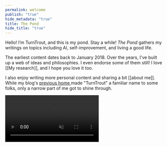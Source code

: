 ```yaml
---
permalink: welcome
publish: "true"
hide_metadata: "true"
title: The Pond
hide_title: "true"
---
```


Hello! I’m TurnTrout, and this is my pond. Stay a while! _The Pond_ gathers my writings on topics including AI, self-improvement, and living a good life.

The earliest content dates back to January 2018. Over the years, I've built up a web of ideas and philosophies. I even endorse some of them still! I love [[My research]], and I hope you love it too.

I also enjoy writing more personal content and sharing a bit [[about me]]. While my blog's [previous home ](http://www.lesswrong.com/user/turntrout) made "TurnTrout" a familiar name to some folks, only a narrow part of me got to shine through.

<video autoplay="" loop="" muted="" playsinline=""><source src="/static/pond-calming.webm" type="video/webm">

> </video>
